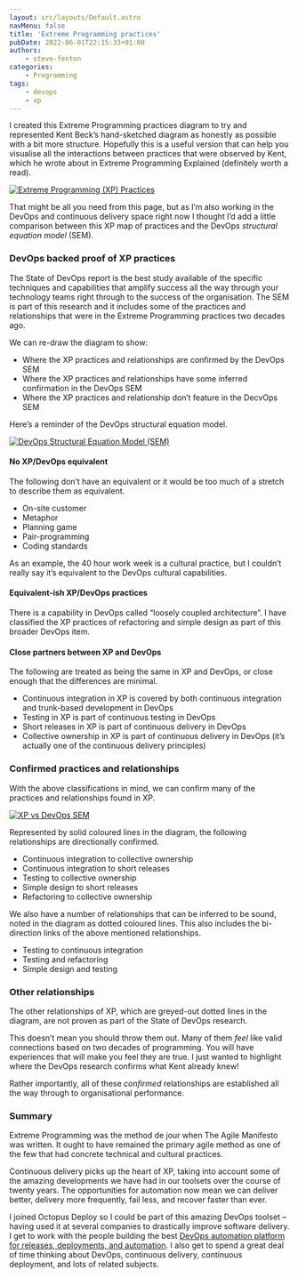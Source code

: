 ```yaml
---
layout: src/layouts/Default.astro
navMenu: false
title: 'Extreme Programming practices'
pubDate: 2022-06-01T22:15:33+01:00
authors:
    - steve-fenton
categories:
    - Programming
tags:
    - devops
    - xp
---
```


I created this Extreme Programming practices diagram to try and represented Kent Beck’s hand-sketched diagram as honestly as possible with a bit more structure. Hopefully this is a useful version that can help you visualise all the interactions between practices that were observed by Kent, which he wrote about in Extreme Programming Explained (definitely worth a read).

[![Extreme Programming (XP) Practices](/img/2022/06/xp-extreme-programming-practices-1.png)](/2022/06/extreme-programming-practices/xp-extreme-programming-practices-2/)

That might be all you need from this page, but as I’m also working in the DevOps and continuous delivery space right now I thought I’d add a little comparison between this XP map of practices and the DevOps *structural equation model* (SEM).

### DevOps backed proof of XP practices

The State of DevOps report is the best study available of the specific techniques and capabilities that amplify success all the way through your technology teams right through to the success of the organisation. The SEM is part of this research and it includes some of the practices and relationships that were in the Extreme Programming practices two decades ago.

We can re-draw the diagram to show:

- Where the XP practices and relationships are confirmed by the DevOps SEM
- Where the XP practices and relationships have some inferred confirmation in the DevOps SEM
- Where the XP practices and relationship don’t feature in the DecvOps SEM

Here’s a reminder of the DevOps structural equation model.

[![DevOps Structural Equation Model (SEM)](/img/2022/06/devops-structural-equation-model-1.png)](/2022/06/extreme-programming-practices/devops-structural-equation-model-2/)

#### No XP/DevOps equivalent

The following don’t have an equivalent or it would be too much of a stretch to describe them as equivalent.

- On-site customer
- Metaphor
- Planning game
- Pair-programming
- Coding standards

As an example, the 40 hour work week is a cultural practice, but I couldn’t really say it’s equivalent to the DevOps cultural capabilities.

#### Equivalent-ish XP/DevOps practices

There is a capability in DevOps called “loosely coupled architecture”. I have classified the XP practices of refactoring and simple design as part of this broader DevOps item.

#### Close partners between XP and DevOps

The following are treated as being the same in XP and DevOps, or close enough that the differences are minimal.

- Continuous integration in XP is covered by both continuous integration and trunk-based development in DevOps
- Testing in XP is part of continuous testing in DevOps
- Short releases in XP is part of continuous delivery in DevOps
- Collective ownership in XP is part of continuous delivery in DevOps (it’s actually one of the continuous delivery principles)

### Confirmed practices and relationships

With the above classifications in mind, we can confirm many of the practices and relationships found in XP.

[![XP vs DevOps SEM](/img/2022/06/xp-devops-1.png)](/2022/06/extreme-programming-practices/xp-devops-2/)

Represented by solid coloured lines in the diagram, the following relationships are directionally confirmed.

- Continuous integration to collective ownership
- Continuous integration to short releases
- Testing to collective ownership
- Simple design to short releases
- Refactoring to collective ownership

We also have a number of relationships that can be inferred to be sound, noted in the diagram as dotted coloured lines. This also includes the bi-direction links of the above mentioned relationships.

- Testing to continuous integration
- Testing and refactoring
- Simple design and testing

### Other relationships

The other relationships of XP, which are greyed-out dotted lines in the diagram, are not proven as part of the State of DevOps research.

This doesn’t mean you should throw them out. Many of them *feel* like valid connections based on two decades of programming. You will have experiences that will make you feel they are true. I just wanted to highlight where the DevOps research confirms what Kent already knew!

Rather importantly, all of these *confirmed* relationships are established all the way through to organisational performance.

### Summary

Extreme Programming was the method de jour when The Agile Manifesto was written. It ought to have remained the primary agile method as one of the few that had concrete technical and cultural practices.

Continuous delivery picks up the heart of XP, taking into account some of the amazing developments we have had in our toolsets over the course of twenty years. The opportunities for automation now mean we can deliver better, delivery more frequently, fail less, and recover faster than ever.

I joined Octopus Deploy so I could be part of this amazing DevOps toolset – having used it at several companies to drastically improve software delivery. I get to work with the people building the best [DevOps automation platform for releases, deployments, and automation](https://octopus.com/). I also get to spend a great deal of time thinking about DevOps, continuous delivery, continuous deployment, and lots of related subjects.